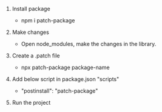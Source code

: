 1. Install package

   - npm i patch-package

2. Make changes

   - Open node_modules, make the changes in the library.

3. Create a .patch file

   - npx patch-package package-name

4. Add below script in package.json "scripts"

   - "postinstall": "patch-package"

5. Run the project
